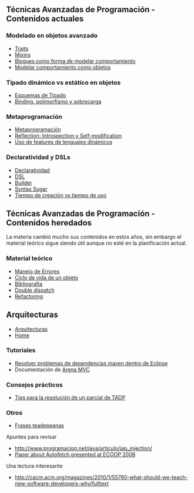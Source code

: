 Técnicas Avanzadas de Programación - Contenidos actuales
--------------------------------------------------------

### Modelado en objetos avanzado

-   [Traits](traits.html)
-   [Mixins](mixins.html)
-   [Bloques como forma de modelar comportamiento](bloques-como-forma-de-modelar-comportamiento.html)
-   [Modelar comportamiento como objetos](modelar-comportamiento-como-objetos.html)

### Tipado dinámico vs estático en objetos

-   [Esquemas de Tipado](esquemas-de-tipado.html)
-   [Binding, polimorfismo y sobrecarga](binding--polimorfismo-y-sobrecarga.html)

### Metaprogramación

-   [Metaprogramación](metaprogramacion.html)
-   [Reflection: Introspection y Self-modification](reflection.html)
-   [Uso de features de lenguajes dinámicos](uso-de-features-de-lenguajes-dinamicos.html)

### Declaratividad y DSLs

-   [Declaratividad](declaratividad.html)
-   [DSL](dsl.html)
-   [Builder](builder.html)
-   [Syntax Sugar](syntax-sugar.html)
-   [Tiempo de creación vs tiempo de uso](tiempo-de-creacion-vs-tiempo-de-uso.html)

Técnicas Avanzadas de Programación - Contenidos heredados
---------------------------------------------------------

La materia cambió mucho sus contenidos en estos años, sin embargo el material teórico sigue siendo útil aunque no esté en la planificación actual.

### Material teórico

-   [Manejo de Errores](manejo-de-errores.html)
-   [Ciclo de vida de un objeto](ciclo-de-vida-de-un-objeto.html)
-   [Bibliografía](bibliografia-sobre-programacion-avanzada-orientada-a-objetos.html)
-   [Double dispatch](double-dispatch.html)
-   [Refactoring](refactoring.html)

Arquitecturas
-------------

-   [Arquitecturas](arquitecturas.html)
-   [Home](home.html)

### Tutoriales

-   [Resolver problemas de dependencias maven dentro de Eclipse](resolver-problemas-de-dependencias-maven-dentro-de-eclipse.html)
-   Documentación de [Arena MVC](arena-mvc.html)

### Consejos prácticos

-   [Tips para la resolución de un parcial de TADP](tips-para-la-resolucion-de-un-parcial-de-tadp.html)

### Otros

-   [Frases teadepeanas](frases-teadepeanas.html)

Apuntes para revisar

-   <http://www.programacion.net/java/articulo/jap_injection/>
-   [Paper about Autofetch presented at ECOOP 2006](http://www.cs.utexas.edu/~aibrahim/publications/autofetch.pdf)

Una lectura interesante

-   <http://cacm.acm.org/magazines/2010/1/55760-what-should-we-teach-new-software-developers-why/fulltext>

